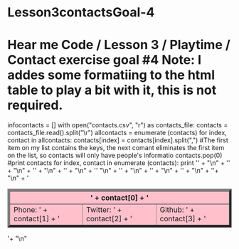 # Lesson3contactsGoal-4
# Hear me Code / Lesson 3 / Playtime / Contact exercise goal #4 Note: I addes some formatiing to the html table to play a bit with it, this is not required.
infocontacts = []
with open("contacts.csv", "r") as contacts_file:
	contacts = contacts_file.read().split("\r")
allcontacts = enumerate (contacts)
for index, contact in allcontacts:
	contacts[index] = contacts[index].split(",")
#The first item on my list contains the keys, the next comant eliminates the first item on the list, so contacts will only have people's informatio
contacts.pop(0)
#print contacts
for index, contact in enumerate (contacts):
	print '<table border="5" bgcolor="pink" >' + "\n" + '<tr>' + "\n" + '<th colspan="3"> ' + contact[0] + ' </th>' + "\n" + '</tr>' + "\n" + '<tr>' "\n" + '<td> Phone: ' + contact[1] + ' </td>' + "\n" + '<td> Twitter: ' + contact[2] + ' </td>' + "\n" + '<td> Github: ' + contact[3] + ' </td>' + "\n" + '</tr>'+ "\n" + '</table>'+ "\n"
